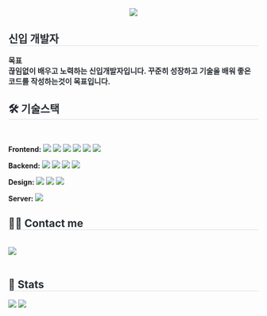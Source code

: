 <div align= "center">
    <img src="[![jinjaebanner.png](https://i.postimg.cc/tT5tkK6x/jinjaebanner.png)](https://postimg.cc/vg4VHS3Y)" />
    </div>
    <div style="text-align: left;"> 
    <h2 style="border-bottom: 1px solid #d8dee4; color: #282d33;"> 신입 개발자 </h2>  
    <div style="font-weight: 700; font-size: 15px; text-align: left; color: #282d33;"> 목표 <br> 끊임없이 배우고 노력하는 신입개발자입니다. 꾸준히 성장하고  기술을 배워 좋은 코드를 작성하는것이 목표입니다.  </div> 
    </div>
    <div style="text-align: left;">
    <h2 style="border-bottom: 1px solid #d8dee4; color: #282d33;"> 🛠️ 기술스택 </h2> <br> 
    <!-- 🌐 Frontend -->
<p>
  <strong>Frontend:</strong>
  <img src="https://img.shields.io/badge/HTML5-E34F26?style=flat&logo=HTML5&logoColor=white"/>
  <img src="https://img.shields.io/badge/CSS3-1572B6?style=flat&logo=CSS3&logoColor=white"/>
  <img src="https://img.shields.io/badge/JavaScript-F7DF1E?style=flat&logo=JavaScript&logoColor=black"/>
  <img src="https://img.shields.io/badge/React-61DAFB?style=flat&logo=React&logoColor=black"/>
  <img src="https://img.shields.io/badge/Bootstrap-7952B3?style=flat&logo=Bootstrap&logoColor=white"/>
  <img src="https://img.shields.io/badge/jQuery-0769AD?style=flat&logo=jQuery&logoColor=white"/>
</p>

<!-- 🖥️ Backend -->
<p>
  <strong>Backend:</strong>
  <img src="https://img.shields.io/badge/Java-007396?style=flat&logo=OpenJDK&logoColor=white"/>
  <img src="https://img.shields.io/badge/Spring-6DB33F?style=flat&logo=Spring&logoColor=white"/>
  <img src="https://img.shields.io/badge/Spring_Boot-6DB33F?style=flat&logo=Spring-Boot&logoColor=white"/>
  <img src="https://img.shields.io/badge/MySQL-4479A1?style=flat&logo=MySQL&logoColor=white"/>
</p>

<!-- 🎨 Design -->
<p>
  <strong>Design:</strong>
  <img src="https://img.shields.io/badge/Figma-F24E1E?style=flat&logo=Figma&logoColor=white"/>
  <img src="https://img.shields.io/badge/Photoshop-31A8FF?style=flat&logo=Adobe-Photoshop&logoColor=white"/>
  <img src="https://img.shields.io/badge/Illustrator-FF9A00?style=flat&logo=Adobe-Illustrator&logoColor=white"/>
</p>

<!-- ☁️ Server -->
<p>
  <strong>Server:</strong>
  <img src="https://img.shields.io/badge/AWS-232F3E?style=flat&logo=Amazon-AWS&logoColor=white"/>
</p>
    </div>
    <div style="text-align: left;">
    <h2 style="border-bottom: 1px solid #d8dee4; color: #282d33;"> 🧑‍💻 Contact me </h2> <br> 
    <div style="text-align: left;"> <a href=mailto:th.qsdcv301@gamil.com> <img src="https://img.shields.io/badge/Gmail-EA4335?style=flat&logo=Gmail&logoColor=white&link=mailto:th.qsdcv301@gamil.com"> </a>
          </div>  <br> 
    <div style="text-align: left;">  </div> 
    </div>
    <div style="text-align: left;"> 
    <h2 style="border-bottom: 1px solid #d8dee4; color: #282d33;"> 🏅 Stats </h2> <div style="text-align: left;"> <img src="https://github-readme-stats.vercel.app/api?username=qsdcv301&bg_color=180,00000000,&title_color=000000&text_color=000000"
         /> <img src="https://github-readme-stats.vercel.app/api/top-langs/?username=qsdcv301&layout=compact&bg_color=180,00000000,&title_color=000000&text_color=000000"
           /> </div> 
    </div>
